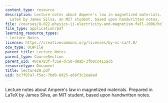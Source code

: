 ```yaml
---
content_type: resource
description: Lecture notes about Ampere's law in magnetized materials. Prepared in
  LaTeX by James Silva, an MIT student, based upon handwritten notes.
file: /courses/8-022-physics-ii-electricity-and-magnetism-fall-2006/bc7f87a7f5ec7bd08d25e66f3c2ea8ad_lecture29.pdf
file_type: application/pdf
learning_resource_types:
- Lecture Notes
license: https://creativecommons.org/licenses/by-nc-sa/4.0/
ocw_type: OCWFile
parent_title: Lecture Notes
parent_type: CourseSection
parent_uid: 40ce783f-f31e-d750-d8ab-3fb0cc415acb
resourcetype: Document
title: lecture29.pdf
uid: bc7f87a7-f5ec-7bd0-8d25-e66f3c2ea8ad
---
```

Lecture notes about Ampere's law in magnetized materials. Prepared in LaTeX by James Silva, an MIT student, based upon handwritten notes.